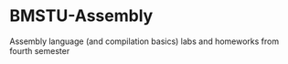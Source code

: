 # BMSTU-Assembly
 Assembly language (and compilation basics) labs and homeworks from fourth semester
